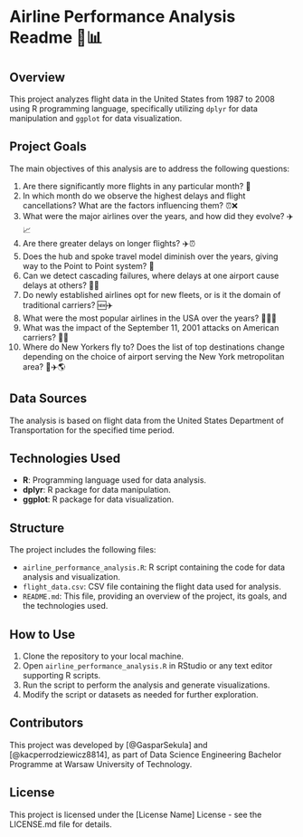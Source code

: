 # Airline Performance Analysis Readme 🛫📊

## Overview
This project analyzes flight data in the United States from 1987 to 2008 using R programming language, specifically utilizing `dplyr` for data manipulation and `ggplot` for data visualization.

## Project Goals
The main objectives of this analysis are to address the following questions:

1. Are there significantly more flights in any particular month? 📅
2. In which month do we observe the highest delays and flight cancellations? What are the factors influencing them? ⏰❌
3. What were the major airlines over the years, and how did they evolve? ✈️📈
4. Are there greater delays on longer flights? ✈️⏰
5. Does the hub and spoke travel model diminish over the years, giving way to the Point to Point system? 🔄
6. Can we detect cascading failures, where delays at one airport cause delays at others? 🤔🔗
7. Do newly established airlines opt for new fleets, or is it the domain of traditional carriers? 🆕✈️
8. What were the most popular airlines in the USA over the years? 🥇🇺🇸
9. What was the impact of the September 11, 2001 attacks on American carriers? 🚨🛫
10. Where do New Yorkers fly to? Does the list of top destinations change depending on the choice of airport serving the New York metropolitan area? 🗽✈️🌎

## Data Sources
The analysis is based on flight data from the United States Department of Transportation for the specified time period.

## Technologies Used
- **R**: Programming language used for data analysis.
- **dplyr**: R package for data manipulation.
- **ggplot**: R package for data visualization.

## Structure
The project includes the following files:
- `airline_performance_analysis.R`: R script containing the code for data analysis and visualization.
- `flight_data.csv`: CSV file containing the flight data used for analysis.
- `README.md`: This file, providing an overview of the project, its goals, and the technologies used.

## How to Use
1. Clone the repository to your local machine.
2. Open `airline_performance_analysis.R` in RStudio or any text editor supporting R scripts.
3. Run the script to perform the analysis and generate visualizations.
4. Modify the script or datasets as needed for further exploration.

## Contributors
This project was developed by [@GasparSekula] and [@kacperrodziewicz8814], as part of Data Science Engineering Bachelor Programme at Warsaw University of Technology.

## License
This project is licensed under the [License Name] License - see the LICENSE.md file for details.
